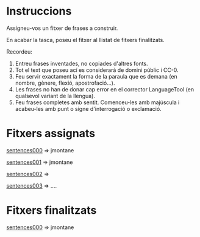 # Instruccions
Assigneu-vos un fitxer de frases a construir.

En acabar la tasca, poseu el fitxer al llistat de fitxers finalitzats. 

Recordeu:
1. Entreu frases inventades, no copiades d'altres fonts.
2. Tot el text que poseu ací es considerarà de domini públic i CC-0.
3. Feu servir exactament la forma de la paraula que es demana (en nombre, gènere, flexió, apostrofació...). 
4. Les frases no han de donar cap error en el corrector LanguageTool (en qualsevol variant de la llengua).
5. Feu frases completes amb sentit. Comenceu-les amb majúscula i acabeu-les amb punt o signe d'interrogació o exclamació.

# Fitxers assignats
[sentences000](./sentences000) => jmontane

[sentences001](./sentences001) => jmontane

[sentences002](./sentences002) =>

[sentences003](./sentences003) =>
....

# Fitxers finalitzats
[sentences000](./sentences000) => jmontane
